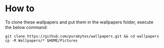 # How to

To clone these wallpapers and put them in the wallpapers folder, execute the below command:

```unix
git clone https://github.com/purabytes/wallpapers.git && cd wallpapers
cp -R Wallpapers/* $HOME/Pictures
```
